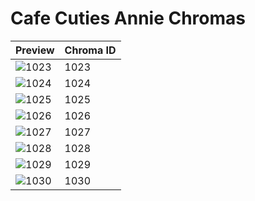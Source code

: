 # Cafe Cuties Annie Chromas

| Preview | Chroma ID |
|---------|-----------|
| ![1023](https://raw.communitydragon.org/latest/plugins/rcp-be-lol-game-data/global/default/v1/champion-chroma-images/1/1023.png) | 1023 |
| ![1024](https://raw.communitydragon.org/latest/plugins/rcp-be-lol-game-data/global/default/v1/champion-chroma-images/1/1024.png) | 1024 |
| ![1025](https://raw.communitydragon.org/latest/plugins/rcp-be-lol-game-data/global/default/v1/champion-chroma-images/1/1025.png) | 1025 |
| ![1026](https://raw.communitydragon.org/latest/plugins/rcp-be-lol-game-data/global/default/v1/champion-chroma-images/1/1026.png) | 1026 |
| ![1027](https://raw.communitydragon.org/latest/plugins/rcp-be-lol-game-data/global/default/v1/champion-chroma-images/1/1027.png) | 1027 |
| ![1028](https://raw.communitydragon.org/latest/plugins/rcp-be-lol-game-data/global/default/v1/champion-chroma-images/1/1028.png) | 1028 |
| ![1029](https://raw.communitydragon.org/latest/plugins/rcp-be-lol-game-data/global/default/v1/champion-chroma-images/1/1029.png) | 1029 |
| ![1030](https://raw.communitydragon.org/latest/plugins/rcp-be-lol-game-data/global/default/v1/champion-chroma-images/1/1030.png) | 1030 |